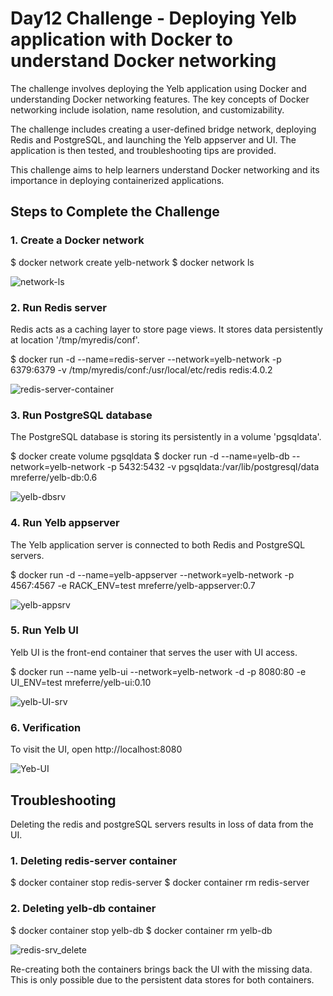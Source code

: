 # Day12 Challenge - Deploying Yelb application with Docker to understand Docker networking

The challenge involves deploying the Yelb application using Docker and understanding Docker networking features.
The key concepts of Docker networking include isolation, name resolution, and customizability.

The challenge includes creating a user-defined bridge network, deploying Redis and PostgreSQL, and launching the Yelb appserver and UI. The application is then tested, and troubleshooting tips are provided.

This challenge aims to help learners understand Docker networking and its importance in deploying containerized applications.

## Steps to Complete the Challenge

### 1. Create a Docker network

$ docker network create yelb-network
$ docker network ls

![network-ls](https://github.com/user-attachments/assets/54e616a0-4e7f-4be4-b86e-f3a401644c6a)

### 2. Run Redis server
Redis acts as a caching layer to store page views. It stores data persistently at location '/tmp/myredis/conf'.

$ docker run -d --name=redis-server --network=yelb-network -p 6379:6379 -v /tmp/myredis/conf:/usr/local/etc/redis redis:4.0.2

![redis-server-container](https://github.com/user-attachments/assets/0ea35ef2-4643-4ef8-874b-1b37e320a724)

### 3. Run PostgreSQL database
The PostgreSQL database is storing its persistently in a volume 'pgsqldata'.

$ docker create volume pgsqldata
$ docker run -d --name=yelb-db --network=yelb-network -p 5432:5432 -v pgsqldata:/var/lib/postgresql/data mreferre/yelb-db:0.6

![yelb-dbsrv](https://github.com/user-attachments/assets/5d798ddd-e19d-483b-830d-013259d8e649)

### 4. Run Yelb appserver
The Yelb application server is connected to both Redis and PostgreSQL servers.

$ docker run -d --name=yelb-appserver --network=yelb-network -p 4567:4567 -e RACK_ENV=test mreferre/yelb-appserver:0.7

![yelb-appsrv](https://github.com/user-attachments/assets/17d14038-68d5-4946-a09d-095521cd38f9)

### 5. Run Yelb UI
Yelb UI is the front-end container that serves the user with UI access.

$ docker run --name yelb-ui --network=yelb-network -d -p 8080:80 -e UI_ENV=test mreferre/yelb-ui:0.10

![yelb-UI-srv](https://github.com/user-attachments/assets/31d709d5-58b4-4756-b595-0f0cc2a291cd)

### 6. Verification

To visit the UI, open http://localhost:8080

![Yeb-UI](https://github.com/user-attachments/assets/15d5aeae-5eee-4e8a-96ee-2b4bf36f2f31)

## Troubleshooting
Deleting the redis and postgreSQL servers results in loss of data from the UI.

### 1. Deleting redis-server container

$ docker container stop redis-server
$ docker container rm redis-server

### 2. Deleting yelb-db container

$ docker container stop yelb-db
$ docker container rm yelb-db

![redis-srv_delete](https://github.com/user-attachments/assets/fa619a71-920a-47cb-af47-976cc6a54d17)

Re-creating both the containers brings back the UI with the missing data. This is only possible due to the persistent data stores for both containers.



